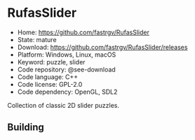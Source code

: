 # RufasSlider

- Home: https://github.com/fastrgv/RufasSlider
- State: mature
- Download: https://github.com/fastrgv/RufasSlider/releases
- Platform: Windows, Linux, macOS
- Keyword: puzzle, slider
- Code repository: @see-download
- Code language: C++
- Code license: GPL-2.0
- Code dependency: OpenGL, SDL2

Collection of classic 2D slider puzzles.

## Building
